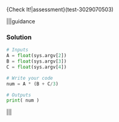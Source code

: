 {Check It!|assessment}(test-3029070503)

|||guidance
### Solution
```python
# Inputs
A = float(sys.argv[2])
B = float(sys.argv[3])
C = float(sys.argv[4])

# Write your code 
num = A * (B + C/3)

# Outputs
print( num )
```
|||
